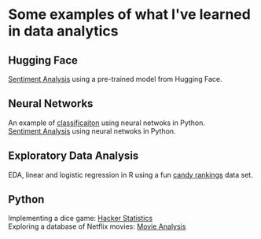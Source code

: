 # Some examples of what I've learned in data analytics


## Hugging Face
[Sentiment Analysis](roberta_on_airline_tweets.html) using a pre-trained model from Hugging Face.

## Neural Networks
An example of [classificaiton](LogisticRegressionKeras.html) using neural netwoks in Python.<br>
[Sentiment Analysis](SentimentAnalysis.html) using neural netwoks in Python.

## Exploratory Data Analysis
EDA, linear and logistic regression in R using a fun [candy rankings](candy.html) data set.

## Python
Implementing a dice game: [Hacker Statistics](Hacker_Statistics.html)<br>
Exploring a database of Netflix movies: [Movie Analysis](netflix_movie_analysis.html)
